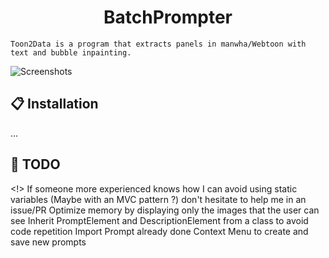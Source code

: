 <h1 align="center">BatchPrompter</h1>

`Toon2Data is a program that extracts panels in manwha/Webtoon with text and bubble inpainting.`

![Screenshots](https://i.imgur.com/SkuKd11.jpg)

## 📋 Installation
  ...

## 📝 TODO
<!> If someone more experienced knows how I can avoid using static variables (Maybe with an MVC pattern ?) don't hesitate to help me in an issue/PR
Optimize memory by displaying only the images that the user can see 
Inherit PromptElement and DescriptionElement from a class to avoid code repetition
Import Prompt already done
Context Menu to create and save new prompts